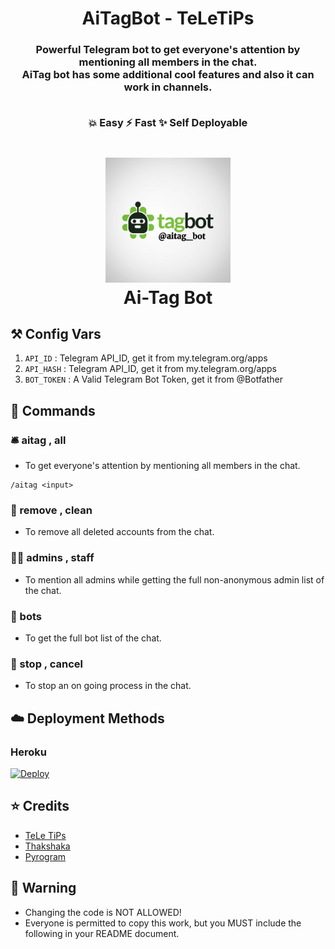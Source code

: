 <h1 align= center>AiTagBot - TeLeTiPs</h1>
<h3 align = center>Powerful Telegram bot to get everyone's attention by mentioning all members in the chat.
<br>AiTag bot has some additional cool features and also it can work in channels.
    
<br>💥 Easy    ⚡️ Fast    ✨ Self Deployable</h3>


<h1 align="center">
    <img src="aitagbot.png" alt="AiTag Bot logo" width="200">
    <br>
       Ai-Tag Bot
</h1>

    
## ⚒ Config Vars

1. `API_ID` : Telegram API_ID, get it from my.telegram.org/apps
2. `API_HASH` : Telegram API_ID, get it from my.telegram.org/apps
3. `BOT_TOKEN` : A Valid Telegram Bot Token, get it from @Botfather


## 📄 Commands

### 🛎 aitag , all

- To get everyone's attention by mentioning all members in the chat.

```
/aitag <input>    
```
    
### 👻 remove , clean

- To remove all deleted accounts from the chat.

### 👮🏻 admins , staff

- To mention all admins while getting the full non-anonymous admin list of the chat.

### 👾 bots 

- To get the full bot list of the chat.

### 🛑 stop , cancel

- To stop an on going process in the chat.
 
 
## ☁️ Deployment Methods

### Heroku

[![Deploy](https://www.herokucdn.com/deploy/button.svg)](https://heroku.com/deploy?template=https://github.com/rzayevaga/aitagbot)
    
    
## ⭐️ Credits
  
- [TeLe TiPs](https://github.com/teletips)
- [Thakshaka](https://t.me/thakshakar)
- [Pyrogram](https://github.com/pyrogram/pyrogram)


## 🚨 Warning

- Changing the code is NOT ALLOWED!  
- Everyone is permitted to copy this work, but you MUST include the following in your README document.

